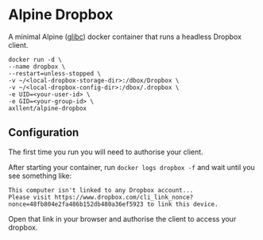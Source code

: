 # Alpine Dropbox

A minimal Alpine ([glibc](frolvlad/alpine-glibc)) docker container that runs a headless Dropbox client.

```shell
docker run -d \
--name dropbox \
--restart=unless-stopped \
-v ~/<local-dropbox-storage-dir>:/dbox/Dropbox \
-v ~/<local-dropbox-config-dir>:/dbox/.dropbox \
-e UID=<your-user-id> \
-e GID=<your-group-id> \
axllent/alpine-dropbox
```

## Configuration
The first time you run you will need to authorise your client.

After starting your container, run `docker logs dropbox -f` and wait until you see something like:

```
This computer isn't linked to any Dropbox account...
Please visit https://www.dropbox.com/cli_link_nonce?nonce=48fb804e2fa486b152db480a36ef5923 to link this device.
```

Open that link in your browser and authorise the client to access your dropbox.
